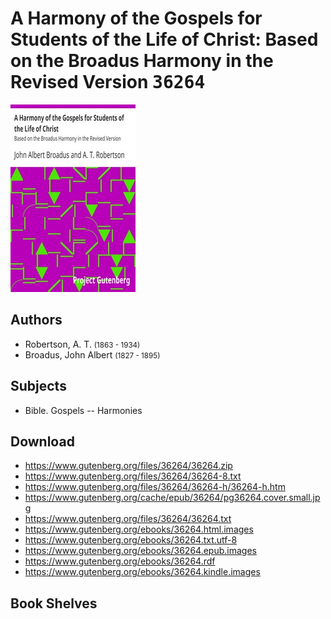 # A Harmony of the Gospels for Students of the Life of Christ: Based on the Broadus Harmony in the Revised Version <kbd>36264</kbd>

![](./cover.medium.jpg "")

## Authors


 - Robertson, A. T. <small>(1863 - 1934)</small>
 - Broadus, John Albert <small>(1827 - 1895)</small>

## Subjects


 - Bible. Gospels -- Harmonies

## Download


 - https://www.gutenberg.org/files/36264/36264.zip
 - https://www.gutenberg.org/files/36264/36264-8.txt
 - https://www.gutenberg.org/files/36264/36264-h/36264-h.htm
 - https://www.gutenberg.org/cache/epub/36264/pg36264.cover.small.jpg
 - https://www.gutenberg.org/files/36264/36264.txt
 - https://www.gutenberg.org/ebooks/36264.html.images
 - https://www.gutenberg.org/ebooks/36264.txt.utf-8
 - https://www.gutenberg.org/ebooks/36264.epub.images
 - https://www.gutenberg.org/ebooks/36264.rdf
 - https://www.gutenberg.org/ebooks/36264.kindle.images

## Book Shelves


